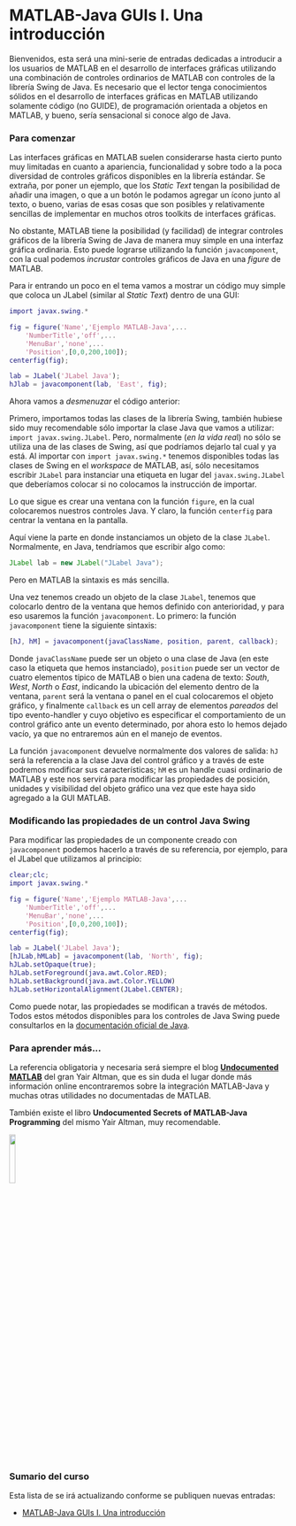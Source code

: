 # MATLAB-Java GUIs I. Una introducción

Bienvenidos, esta será una mini-serie de entradas dedicadas a introducir a los usuarios de MATLAB 
en el desarrollo de interfaces gráficas utilizando una combinación de controles ordinarios 
de MATLAB con controles de la librería Swing de Java. Es necesario que el lector tenga conocimientos 
sólidos en el desarrollo de interfaces gráficas en MATLAB utilizando solamente código (no GUIDE), 
de programación orientada a objetos en MATLAB, y bueno, sería sensacional si conoce algo de Java.

### Para comenzar

Las interfaces gráficas en MATLAB suelen considerarse hasta cierto punto muy limitadas 
en cuanto a apariencia, funcionalidad y sobre todo a la poca diversidad de controles 
gráficos disponibles en la librería estándar. Se extraña, por poner un ejemplo, que los 
*Static Text* tengan la posibilidad de añadir una imagen, o que a un botón le podamos 
agregar un ícono junto al texto, o bueno, varias de esas cosas que son posibles y relativamente 
sencillas de implementar en muchos otros toolkits de interfaces gráficas.

No obstante, MATLAB tiene la posibilidad (y facilidad) de integrar controles gráficos de 
la librería Swing de Java de manera muy simple en una interfaz gráfica ordinaria. 
Esto puede lograrse utilizando la función `javacomponent`, con la cual podemos *incrustar* 
controles gráficos de Java en una *figure* de MATLAB.

Para ir entrando un poco en el tema vamos a mostrar un código muy simple que 
coloca un JLabel (similar al *Static Text*) dentro de una GUI:

```matlab
import javax.swing.*

fig = figure('Name','Ejemplo MATLAB-Java',...
    'NumberTitle','off',...
    'MenuBar','none',...
    'Position',[0,0,200,100]);
centerfig(fig);

lab = JLabel('JLabel Java');
hJlab = javacomponent(lab, 'East', fig);
```


Ahora vamos a *desmenuzar* el código anterior:

Primero, importamos todas las clases de la librería Swing, también hubiese sido muy 
recomendable sólo importar la clase Java que vamos a utilizar: `import javax.swing.JLabel`. 
Pero, normalmente (*en la vida rea*l) no sólo se utiliza una de las clases de Swing, así 
que podríamos dejarlo tal cual y ya está. Al importar con `import javax.swing.*` tenemos 
disponibles todas las clases de Swing en el *workspace* de MATLAB, así, sólo necesitamos 
escribir `JLabel` para instanciar una etiqueta en lugar del `javax.swing.JLabel` que 
deberíamos colocar si no colocamos la instrucción de importar.

Lo que sigue es crear una ventana con la función `figure`, en la cual colocaremos 
nuestros controles Java. Y claro, la función `centerfig` para centrar la ventana en la pantalla.

Aquí viene la parte en donde instanciamos un objeto de la clase `JLabel`. Normalmente, en Java, 
tendríamos que escribir algo como:

```java
JLabel lab = new JLabel("JLabel Java");
``` 

Pero en MATLAB la sintaxis es más sencilla. 

Una vez tenemos creado un objeto de la clase `JLabel`, tenemos que colocarlo dentro de la ventana 
que hemos definido con anterioridad, y para eso usaremos la función `javacomponent`. Lo primero: 
la función `javacomponent` tiene la siguiente sintaxis:

```matlab
[hJ, hM] = javacomponent(javaClassName, position, parent, callback);
```

Donde `javaClassName` puede ser un objeto o una clase de Java (en este caso la etiqueta que hemos 
instanciado), `position` puede ser un vector de cuatro elementos típico de MATLAB o bien una cadena 
de texto: *South*, *West*, *North* o *East*, indicando la ubicación del elemento dentro de 
la ventana, `parent` será la ventana o panel en el cual colocaremos el objeto gráfico, y finalmente 
`callback` es un cell array de elementos *pareados* del tipo evento-handler y cuyo objetivo es 
especificar el comportamiento de un control gráfico ante un evento determinado, por ahora esto lo hemos 
dejado vacío, ya que no entraremos aún en el manejo de eventos.

La función `javacomponent` devuelve normalmente dos valores de salida: `hJ` será la referencia a 
la clase Java del control gráfico y a través de este podremos modificar sus características; `hM` 
es un handle cuasi ordinario de MATLAB y este nos servirá para modificar las propiedades de posición, 
unidades y visibilidad del objeto gráfico una vez que este haya sido agregado a la GUI MATLAB.

### Modificando las propiedades de un control Java Swing

Para modificar las propiedades de un componente creado con `javacomponent` podemos hacerlo a través de su 
referencia, por ejemplo, para el JLabel que utilizamos al principio:

```matlab
clear;clc;
import javax.swing.*

fig = figure('Name','Ejemplo MATLAB-Java',...
    'NumberTitle','off',...
    'MenuBar','none',...
    'Position',[0,0,200,100]);
centerfig(fig);

lab = JLabel('JLabel Java');
[hJLab,hMLab] = javacomponent(lab, 'North', fig);
hJLab.setOpaque(true);
hJLab.setForeground(java.awt.Color.RED);
hJLab.setBackground(java.awt.Color.YELLOW)
hJLab.setHorizontalAlignment(JLabel.CENTER);
```

Como puede notar, las propiedades se modifican a través de métodos. Todos estos métodos disponibles para 
los controles de Java Swing puede consultarlos en la [documentación oficial de Java](https://docs.oracle.com/javase/7/docs/api/javax/swing/package-summary.html).

### Para aprender más...

La referencia obligatoria y necesaria será siempre el blog [**Undocumented MATLAB**](http://undocumentedmatlab.com/) 
del gran Yair Altman, que es sin duda el lugar donde más información online encontraremos sobre la integración MATLAB-Java 
y muchas otras utilidades no documentadas de MATLAB.

También existe el libro **Undocumented Secrets of MATLAB-Java Programming** del mismo Yair Altman, muy recomendable.

<a href="https://www.crcpress.com/Undocumented-Secrets-of-MATLAB-Java-Programming/Altman/9781439869031">
	<img src="https://images.tandf.co.uk/common/jackets/amazon/978143986/9781439869031.jpg" width="15%">
</a>


### Sumario del curso

Esta lista de se irá actualizando conforme se publiquen nuevas entradas:

* [MATLAB-Java GUIs I. Una introducción]()
